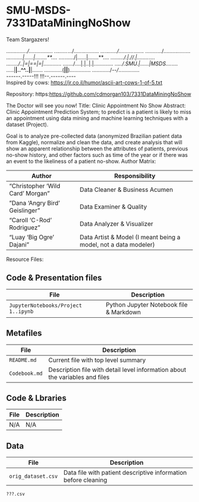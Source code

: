 # SMU-MSDS-7331DataMiningNoShow
Team Stargazers!

......*......../\....*............
...*......*.../..\.....*..........
...*..*....../....\......*......*.
........*.../......\...*......*...
..*.........|......|........**....
....*....../|......|\.......**....
......*.../.|./\/\.|.\.......*....
..*....../..|=|==|=|..\........*..
......./....|.|..|.|....\.........
...*../.SMU.|......|MSDS.\...*....
.....|______|..^^..|______|.......
............(__||__)..............
............/_\--/_\..............  
------.-----!!!  !!!--.------.----               
Inspired by cows: https://jr.co.il/humor/ascii-art-cows-1-of-5.txt                                          

                  
Repository: https:https://github.com/cdmorgan103/7331DataMiningNoShow

The Doctor will see you now!
Title: Clinic Appointment No Show
Abstract: Clinic Appointment Prediction System; to predict is a patient is likely to miss an appointment using data mining and machine learning techniques with a dataset (Project).

Goal is to analyze pre-collected data (anonymized Brazilian patient data from Kaggle), normalize and clean the data, and create analysis that will show an apparent relationship between the attributes of patients, previous no-show history, and other factors such as time of the year or if there was an event to the likeliness of a patient no-show.
Author Matrix:

Author | Responsibility
---|---------
“Christopher ‘Wild Card’ Morgan” | Data Cleaner & Business Acumen
”Dana ‘Angry Bird’ Geislinger” | Data Examiner & Quality
“Caroll ‘C-Rod’ Rodriguez” | Data Analyzer & Visualizer
“Luay ‘Big Ogre’ Dajani” | Data Artist & Model (I meant being a model, not a data modeler)

Resource Files:

## Code & Presentation files
File | Description
---|---------
`JupyterNotebooks/Project 1..ipynb ` | Python Jupyter Notebook file & Markdown

## Metafiles
File | Description
---|---------
`README.md` | Current file with top level summary
`Codebook.md` | Description file with detail level information about the variables and files

## Code & Lbraries

File | Description
---|---------
N/A | N/A

## Data

File | Description
---|---------
`orig_dataset.csv` | Data file with patient descriptive information before cleaning
`???.csv`
